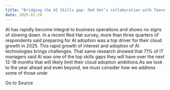 ```yaml
---
title: "Bridging the AI Skills gap: Red Hat’s collaboration with Teens in AI"
date: 2025-01-29
---
```


AI has rapidly become integral to business operations and shows no signs of slowing down. In a recent Red Hat survey, more than three quarters of respondents said preparing for AI adoption was a top driver for their cloud growth in 2025. This rapid growth of interest and adoption of AI technologies brings challenges. That same research showed that 71% of IT managers said AI was one of the top skills gaps they will have over the next 12-18 months that will likely limit their cloud adoption ambitions.As we look to the year ahead and even beyond, we must consider how we address some of those unde

Go to Source
